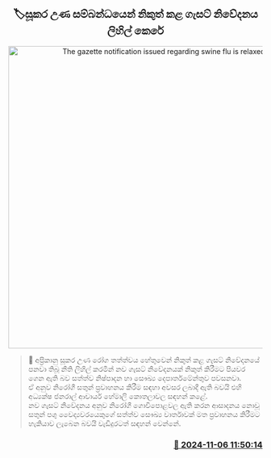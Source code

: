 <p align='center'><b><h2 align='center' title='The gazette notification issued regarding swine flu is relaxed'>🏷සූකර උණ සම්බන්ධයෙන් නිකුත් කළ ගැසට් නිවේදනය ලිහිල් කෙරේ</h2></b></p>
<p align='center'><img src='https://helakuru.sgp1.cdn.digitaloceanspaces.com/esana/images/lib/pig-tt.jpg' width='600' alt='The gazette notification issued regarding swine flu is relaxed'></p>

>📝 අප්‍රිකානු සූකර උණ රෝග තත්ත්වය හේතුවෙන් නිකුත් කළ ගැසට් නිවේදනයේ පනවා තිබූ නීති ලිහිල් කරමින් නව ගැසට් නිවේදනයක් නිකුත් කිරීමට පියවර ගෙන ඇති බව සත්ත්ව නිෂ්පාදන හා සෞඛ්‍ය දෙපාර්තමේන්තුව පවසනවා.<br>ඒ අනුව නිරෝගී සතුන් ප්‍රවාහනය කිරීම සඳහා අවසර ලබාදී ඇති බවයි එහි අධ්‍යක්ෂ ජනරාල් ආචාර්ය හේමාලි කොතලාවල සඳහන් කළේ.<br>නව ගැසට් නිවේදනය අනුව නිරෝගී ගොවිපොළවල ඇති කරන ආසා​දනය නොවූ සතුන් පශු වෛද්‍යවරයෙකුගේ සත්ත්ව සෞඛ්‍ය වාර්තාවක් මත ප්‍රවාහනය කිරීමට හැකියාව ලැබෙන බවයි වැඩිදුරටත් සඳහන් වෙන්නේ.<br>

<h3 align='right'><a href='https://www.helakuru.lk/esana/p/104794/'>📅 2024-11-06 11:50:14</a></h3>
